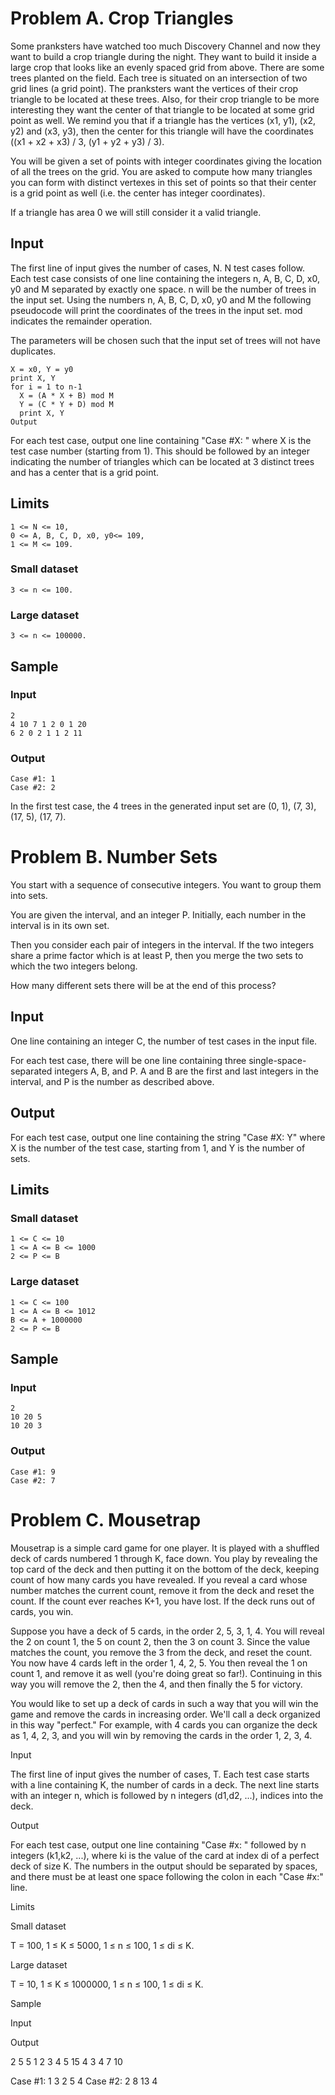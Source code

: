# Problem A. Crop Triangles

Some pranksters have watched too much Discovery Channel and now they want to build a crop triangle during the night. They want to build it inside a large crop that looks like an evenly spaced grid from above. There are some trees planted on the field. Each tree is situated on an intersection of two grid lines (a grid point). The pranksters want the vertices of their crop triangle to be located at these trees. Also, for their crop triangle to be more interesting they want the center of that triangle to be located at some grid point as well. We remind you that if a triangle has the vertices (x1, y1), (x2, y2) and (x3, y3), then the center for this triangle will have the coordinates ((x1 + x2 + x3) / 3, (y1 + y2 + y3) / 3).

You will be given a set of points with integer coordinates giving the location of all the trees on the grid. You are asked to compute how many triangles you can form with distinct vertexes in this set of points so that their center is a grid point as well (i.e. the center has integer coordinates).

If a triangle has area 0 we will still consider it a valid triangle.

## Input

The first line of input gives the number of cases, N. N test cases follow. Each test case consists of one line containing the integers n, A, B, C, D, x0, y0 and M separated by exactly one space. n will be the number of trees in the input set. Using the numbers n, A, B, C, D, x0, y0 and M the following pseudocode will print the coordinates of the trees in the input set. mod indicates the remainder operation.

The parameters will be chosen such that the input set of trees will not have duplicates.

	X = x0, Y = y0
	print X, Y
	for i = 1 to n-1
	  X = (A * X + B) mod M
	  Y = (C * Y + D) mod M
	  print X, Y
	Output

For each test case, output one line containing "Case #X: " where X is the test case number (starting from 1). This should be followed by an integer indicating the number of triangles which can be located at 3 distinct trees and has a center that is a grid point.

## Limits

	1 <= N <= 10, 
	0 <= A, B, C, D, x0, y0<= 109, 
	1 <= M <= 109.

### Small dataset

	3 <= n <= 100.

### Large dataset

	3 <= n <= 100000.

## Sample


### Input 

	2
	4 10 7 1 2 0 1 20
	6 2 0 2 1 1 2 11

### Output 

	Case #1: 1
	Case #2: 2

In the first test case, the 4 trees in the generated input set are (0, 1), (7, 3), (17, 5), (17, 7).

# Problem B. Number Sets

You start with a sequence of consecutive integers. You want to group them into sets.

You are given the interval, and an integer P. Initially, each number in the interval is in its own set.

Then you consider each pair of integers in the interval. If the two integers share a prime factor which is at least P, then you merge the two sets to which the two integers belong.

How many different sets there will be at the end of this process?

## Input

One line containing an integer C, the number of test cases in the input file.

For each test case, there will be one line containing three single-space-separated integers A, B, and P. A and B are the first and last integers in the interval, and P is the number as described above.

## Output

For each test case, output one line containing the string "Case #X: Y" where X is the number of the test case, starting from 1, and Y is the number of sets.

## Limits

### Small dataset

	1 <= C <= 10
	1 <= A <= B <= 1000
	2 <= P <= B

### Large dataset

	1 <= C <= 100
	1 <= A <= B <= 1012
	B <= A + 1000000
	2 <= P <= B

## Sample


### Input
 
	2
	10 20 5
	10 20 3

### Output 

	Case #1: 9
	Case #2: 7


# Problem C. Mousetrap

Mousetrap is a simple card game for one player. It is played with a shuffled deck of cards numbered 1 through K, face down. You play by revealing the top card of the deck and then putting it on the bottom of the deck, keeping count of how many cards you have revealed. If you reveal a card whose number matches the current count, remove it from the deck and reset the count. If the count ever reaches K+1, you have lost. If the deck runs out of cards, you win.

Suppose you have a deck of 5 cards, in the order 2, 5, 3, 1, 4. You will reveal the 2 on count 1, the 5 on count 2, then the 3 on count 3. Since the value matches the count, you remove the 3 from the deck, and reset the count. You now have 4 cards left in the order 1, 4, 2, 5. You then reveal the 1 on count 1, and remove it as well (you're doing great so far!). Continuing in this way you will remove the 2, then the 4, and then finally the 5 for victory.

You would like to set up a deck of cards in such a way that you will win the game and remove the cards in increasing order. We'll call a deck organized in this way "perfect." For example, with 4 cards you can organize the deck as 1, 4, 2, 3, and you will win by removing the cards in the order 1, 2, 3, 4.

Input

The first line of input gives the number of cases, T. Each test case starts with a line containing K, the number of cards in a deck. The next line starts with an integer n, which is followed by n integers (d1,d2, ...), indices into the deck.

Output

For each test case, output one line containing "Case #x: " followed by n integers (k1,k2, ...), where ki is the value of the card at index di of a perfect deck of size K. The numbers in the output should be separated by spaces, and there must be at least one space following the colon in each "Case #x:" line.

Limits

Small dataset

T = 100, 1 ≤ K ≤ 5000, 1 ≤ n ≤ 100, 1 ≤ di ≤ K.

Large dataset

T = 10, 1 ≤ K ≤ 1000000, 1 ≤ n ≤ 100, 1 ≤ di ≤ K.

Sample


Input 
 	
Output 
 
2
5
5 1 2 3 4 5
15
4 3 4 7 10

Case #1: 1 3 2 5 4
Case #2: 2 8 13 4


